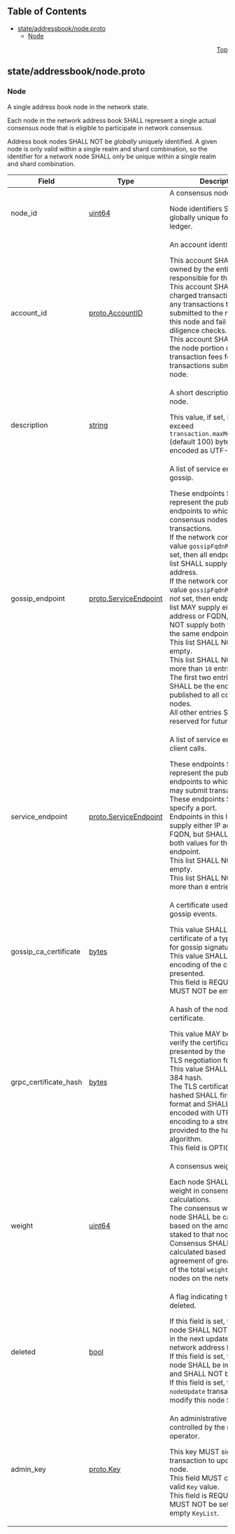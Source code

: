 ## Table of Contents

- [state/addressbook/node.proto](#state_addressbook_node-proto)
    - [Node](#com-hedera-hapi-node-state-addressbook-Node)
  



<a name="state_addressbook_node-proto"></a>
<p align="right"><a href="#top">Top</a></p>

## state/addressbook/node.proto



<a name="com-hedera-hapi-node-state-addressbook-Node"></a>

### Node
A single address book node in the network state.

Each node in the network address book SHALL represent a single actual
consensus node that is eligible to participate in network consensus.

Address book nodes SHALL NOT be _globally_ uniquely identified. A given node
is only valid within a single realm and shard combination, so the identifier
for a network node SHALL only be unique within a single realm and shard
combination.


| Field | Type | Description |
| ----- | ---- | ----------- |
| node_id | [uint64](#uint64) | A consensus node identifier. <p> Node identifiers SHALL be globally unique for a given ledger. |
| account_id | [proto.AccountID](#proto-AccountID) | An account identifier. <p> This account SHALL be owned by the entity responsible for the node.<br/> This account SHALL be charged transaction fees for any transactions that are submitted to the network by this node and fail due diligence checks.<br/> This account SHALL be paid the node portion of transaction fees for transactions submitted by this node. |
| description | [string](#string) | A short description of the node. <p> This value, if set, MUST NOT exceed `transaction.maxMemoUtf8Bytes` (default 100) bytes when encoded as UTF-8. |
| gossip_endpoint | [proto.ServiceEndpoint](#proto-ServiceEndpoint) | A list of service endpoints for gossip. <p> These endpoints SHALL represent the published endpoints to which other consensus nodes may _gossip_ transactions.<br/> If the network configuration value `gossipFqdnRestricted` is set, then all endpoints in this list SHALL supply only IP address.<br/> If the network configuration value `gossipFqdnRestricted` is _not_ set, then endpoints in this list MAY supply either IP address or FQDN, but SHALL NOT supply both values for the same endpoint.<br/> This list SHALL NOT be empty.<br/> This list SHALL NOT contain more than `10` entries.<br/> The first two entries in this list SHALL be the endpoints published to all consensus nodes.<br/> All other entries SHALL be reserved for future use. |
| service_endpoint | [proto.ServiceEndpoint](#proto-ServiceEndpoint) | A list of service endpoints for client calls. <p> These endpoints SHALL represent the published endpoints to which clients may submit transactions.<br/> These endpoints SHALL specify a port.<br/> Endpoints in this list MAY supply either IP address or FQDN, but SHALL NOT supply both values for the same endpoint.<br/> This list SHALL NOT be empty.<br/> This list SHALL NOT contain more than `8` entries. |
| gossip_ca_certificate | [bytes](#bytes) | A certificate used to sign gossip events. <p> This value SHALL be a certificate of a type permitted for gossip signatures.<br/> This value SHALL be the DER encoding of the certificate presented.<br/> This field is REQUIRED and MUST NOT be empty. |
| grpc_certificate_hash | [bytes](#bytes) | A hash of the node gRPC certificate. <p> This value MAY be used to verify the certificate presented by the node during TLS negotiation for gRPC.<br/> This value SHALL be a SHA-384 hash.<br/> The TLS certificate to be hashed SHALL first be in PEM format and SHALL be encoded with UTF-8 NFKD encoding to a stream of bytes provided to the hash algorithm.<br/> This field is OPTIONAL. |
| weight | [uint64](#uint64) | A consensus weight. <p> Each node SHALL have a weight in consensus calculations.<br/> The consensus weight of a node SHALL be calculated based on the amount of HBAR staked to that node.<br/> Consensus SHALL be calculated based on agreement of greater than `2/3` of the total `weight` value of all nodes on the network. |
| deleted | [bool](#bool) | A flag indicating this node is deleted. <p> If this field is set, then this node SHALL NOT be included in the next update of the network address book.<br/> If this field is set, then this node SHALL be immutable and SHALL NOT be modified.<br/> If this field is set, then any `nodeUpdate` transaction to modify this node SHALL fail. |
| admin_key | [proto.Key](#proto-Key) | An administrative key controlled by the node operator. <p> This key MUST sign each transaction to update this node.<br/> This field MUST contain a valid `Key` value.<br/> This field is REQUIRED and MUST NOT be set to an empty `KeyList`. |





 <!-- end messages -->

 <!-- end enums -->

 <!-- end HasExtensions -->

 <!-- end services -->



